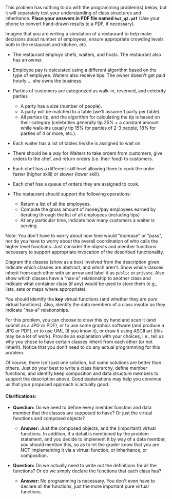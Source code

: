 
This problem has nothing to do with the programming problem(s) below, but it will separately test your understanding of class structures and inheritance. **Place your answers in PDF file named `hw2_q2.pdf`** (Use your phone to convert hand-drawn results to a PDF, if necessary).

Imagine that you are writing a simulation of a restaurant to help make decisions about number of employees, ensure appropriate crowding levels both in the restaurant and kitchen, etc.

- The restaurant employs chefs, waiters, and hosts. The restaurant also has an owner.
- Employee pay is calculated using a different algorithm based on the type of employee. Waiters also receive tips. The owner doesn't get paid hourly ... she owns the business.
- Parties of customers are categorized as walk-in, reserved, and celebrity parties
   + A party has a size (number of people).
   + A party will be matched to a table (we'll assume 1 party per table).
   + All parties tip, and the algorithm for calculating the tip is based on their category (celebrities generally tip 25% + a constant amount while walk-ins usually tip 15% for parties of 2-3 people, 18% for parties of 4 or more, etc.).
- Each waiter has a list of tables he/she is assigned to wait on.
- There should be a way for Waiters to take orders from customers, give orders to the chef, and return orders (i.e. their food) to customers.
- Each chef has a different skill level allowing them to cook the order faster (higher skill) or slower (lower skill).
- Each chef has a queue of orders they are assigned to cook.

- The restaurant should support the following operations:
  + Return a list of all the employees.
  + Compute the gross amount of money/pay employees earned by iterating through the list of all employees (including tips)
  + At any particular time, indicate how many customers a waiter is serving.
   
Note: You don't have to worry about how time would "increase" or "pass", nor do you have to worry about the overall coordination of who calls the higher level functions.  Just consider the objects and member functions necessary to support appropriate invocation of the described functionality.

Diagram the classes (show as a box) involved from the description given. Indicate which classes are abstract, and which aren't. Show which classes inherit from each other with an arrow and label it as `public` or `private`. Also show which classes have a "has-a" relationship to another class and indicate what container class (if any) would be used to store them (e.g., lists, sets or maps where appropriate).

You should identify the **key** virtual functions (and whether they are *pure* virtual functions). Also, identify the data members of a class insofar as they indicate "has-a" relationships.  

For this problem, you can choose to draw this by hand and scan it (and submit as a JPG or PDF), or to use some graphics software (and produce a JPG or PDF), or to use UML (if you know it), or draw it using ASCII art (this may be a lot of work). Provide an explanation with your choices, i.e., tell us why you chose to have certain classes inherit from each other (or not inherit). Notice that you don't need to do any actual programming for this problem.

Of course, there isn't just one solution, but some solutions are better than others.  Just do your best to write a class hierarchy, define member functions, and identify keep composition and data structure members to support the description above. Good explanations may help you convince us that your proposed approach is actually good.

#### Clarifications:

  - **Question:**  Do we need to define every member function and data member that the classes are supposed to have? Or just the virtual functions and composed objects?

     - **Answer:** Just the composed objects, and the (important) virtual functions.  In addition, if a detail is mentioned by the problem statement, and you decide to implement it by way of a data member, you should mention this, so as to let the grader know that you are NOT implementing it via a virtual function, or inheritance, or composition.

  - **Question:**  Do we actually need to write out the definitions for all the functions? Or do we simply declare the functions that each class has?

     - **Answer:** No programming is necessary.  You don't even have to declare all the functions, just the more important pure virtual functions.
